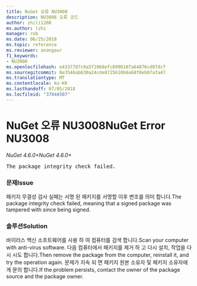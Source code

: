 ```yaml
---
title: NuGet 오류 NU3008
description: NU3008 오류 코드
author: zhili1208
ms.author: lzhi
manager: rob
ms.date: 06/25/2018
ms.topic: reference
ms.reviewer: anangaur
f1_keywords:
- NU3008
ms.openlocfilehash: e4337787c9a5f2868efc8996107a64876cd07dcf
ms.sourcegitcommit: 8e3546ab630a24cde8725610b6a68f8eb87afa47
ms.translationtype: MT
ms.contentlocale: ko-KR
ms.lasthandoff: 07/05/2018
ms.locfileid: "37844507"
---
```

# <a name="nuget-error-nu3008"></a><span data-ttu-id="ae6b9-103">NuGet 오류 NU3008</span><span class="sxs-lookup"><span data-stu-id="ae6b9-103">NuGet Error NU3008</span></span>

<span data-ttu-id="ae6b9-104">*NuGet 4.6.0+*</span><span class="sxs-lookup"><span data-stu-id="ae6b9-104">*NuGet 4.6.0+*</span></span>

<pre>The package integrity check failed.</pre>

### <a name="issue"></a><span data-ttu-id="ae6b9-105">문제</span><span class="sxs-lookup"><span data-stu-id="ae6b9-105">Issue</span></span>
<span data-ttu-id="ae6b9-106">패키지 무결성 검사 실패는 서명 된 패키지를 서명할 이후 변조를 의미 합니다.</span><span class="sxs-lookup"><span data-stu-id="ae6b9-106">The package integrity check failed, meaning that a signed package was tampered with since being signed.</span></span>

### <a name="solution"></a><span data-ttu-id="ae6b9-107">솔루션</span><span class="sxs-lookup"><span data-stu-id="ae6b9-107">Solution</span></span>
<span data-ttu-id="ae6b9-108">바이러스 백신 소프트웨어를 사용 하 여 컴퓨터를 검색 합니다.</span><span class="sxs-lookup"><span data-stu-id="ae6b9-108">Scan your computer with anti-virus software.</span></span> <span data-ttu-id="ae6b9-109">다음 컴퓨터에서 패키지를 제거 하 고 다시 설치, 작업을 다시 시도 합니다.</span><span class="sxs-lookup"><span data-stu-id="ae6b9-109">Then remove the package from the computer, reinstall it, and try the operation again.</span></span> <span data-ttu-id="ae6b9-110">문제가 지속 되 면 패키지 원본 소유자 및 패키지 소유자에 게 문의 합니다.</span><span class="sxs-lookup"><span data-stu-id="ae6b9-110">If the problem persists, contact the owner of the package source and the package owner.</span></span>